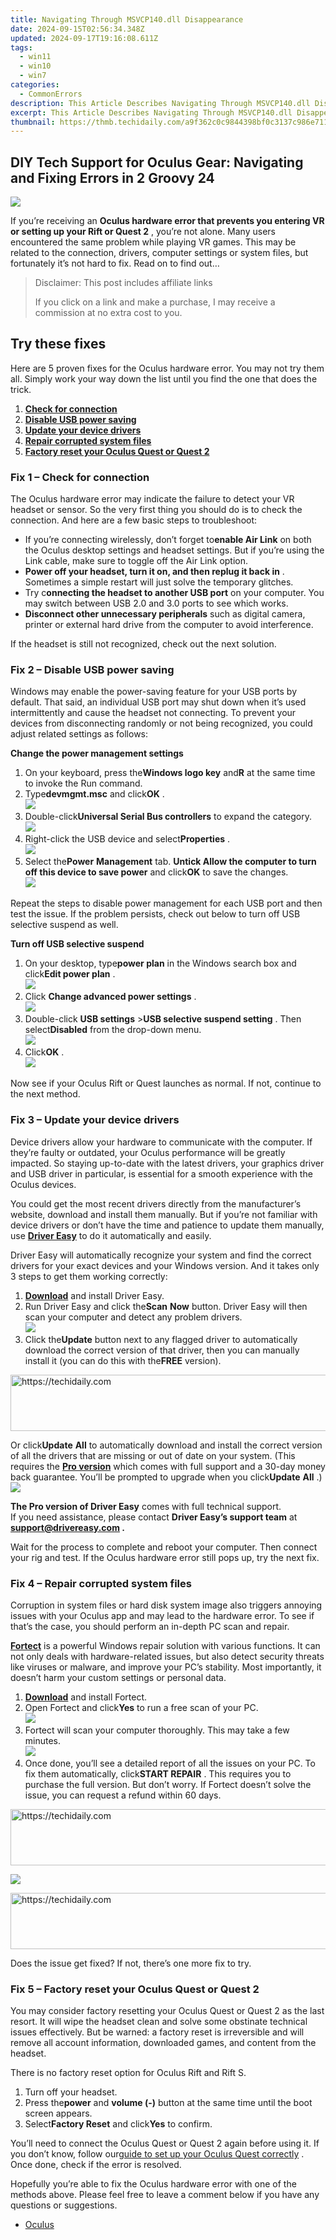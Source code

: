 ```yaml
---
title: Navigating Through MSVCP140.dll Disappearance
date: 2024-09-15T02:56:34.348Z
updated: 2024-09-17T19:16:08.611Z
tags:
  - win11
  - win10
  - win7
categories:
  - CommonErrors
description: This Article Describes Navigating Through MSVCP140.dll Disappearance
excerpt: This Article Describes Navigating Through MSVCP140.dll Disappearance
thumbnail: https://thmb.techidaily.com/a9f362c0c9844398bf0c3137c986e711e55f9d9899cc82e5e90b9af515ed9d20.jpg
---
```


## DIY Tech Support for Oculus Gear: Navigating and Fixing Errors in 2 Groovy 24

![](https://images.drivereasy.com/wp-content/uploads/2022/06/oculus-hardware-error.jpg)

 If you’re receiving an **Oculus hardware error that prevents you entering VR or setting up your Rift or Quest 2** , you’re not alone. Many users encountered the same problem while playing VR games. This may be related to the connection, drivers, computer settings or system files, but fortunately it’s not hard to fix. Read on to find out…

>  Disclaimer: This post includes affiliate links
>
>  If you click on a link and make a purchase, I may receive a commission at no extra cost to you.
>

## Try these fixes

 Here are 5 proven fixes for the Oculus hardware error. You may not try them all. Simply work your way down the list until you find the one that does the trick.

1. [**Check for connection**](#fix1)
2. [**Disable USB power saving**](#fix2)
3. [**Update your device drivers**](#fix3)
4. [**Repair corrupted system files**](#fix4)
5. **[Factory reset your Oculus Quest or Quest 2](#fix5)**

### Fix 1 – Check for connection

 The Oculus hardware error may indicate the failure to detect your VR headset or sensor. So the very first thing you should do is to check the connection. And here are a few basic steps to troubleshoot:

* If you’re connecting wirelessly, don’t forget to**enable Air Link** on both the Oculus desktop settings and headset settings. But if you’re using the Link cable, make sure to toggle off the Air Link option.
* **Power off your headset, turn it on, and then replug it back in** . Sometimes a simple restart will just solve the temporary glitches.
* Try c**onnecting the headset to another USB port** on your computer. You may switch between USB 2.0 and 3.0 ports to see which works.
* **Disconnect other unnecessary peripherals** such as digital camera, printer or external hard drive from the computer to avoid interference.

If the headset is still not recognized, check out the next solution.

### Fix 2 – Disable USB power saving

 Windows may enable the power-saving feature for your USB ports by default. That said, an individual USB port may shut down when it’s used intermittently and cause the headset not connecting. To prevent your devices from disconnecting randomly or not being recognized, you could adjust related settings as follows:

**Change the power management settings**

1. On your keyboard, press the**Windows logo key** and**R** at the same time to invoke the Run command.
2. Type**devmgmt.msc** and click**OK** .  
![](https://images.drivereasy.com/wp-content/uploads/2022/06/power-management-1.jpg)
3. Double-click**Universal Serial Bus controllers** to expand the category.  
![](https://images.drivereasy.com/wp-content/uploads/2022/06/power-management-2.jpg)
4. Right-click the USB device and select**Properties** .  
![](https://images.drivereasy.com/wp-content/uploads/2022/06/power-management-3.jpg)
5. Select the**Power** **Management** tab. **Untick Allow the computer to turn off this device to save power** and click**OK** to save the changes.  
![](https://images.drivereasy.com/wp-content/uploads/2022/06/power-management-4.jpg)

 Repeat the steps to disable power management for each USB port and then test the issue. If the problem persists, check out below to turn off USB selective suspend as well.

**Turn off USB selective suspend**

1. On your desktop, type**power plan** in the Windows search box and click**Edit power plan** .  
![](https://images.drivereasy.com/wp-content/uploads/2022/06/seletive-suspend-1.jpg)
2. Click **Change advanced power settings** .  
![](https://images.drivereasy.com/wp-content/uploads/2022/06/seletive-suspend-2.jpg)
3. Double-click **USB settings** \>**USB selective suspend setting** . Then select**Disabled** from the drop-down menu.  
![](https://images.drivereasy.com/wp-content/uploads/2022/06/seletive-suspend-3.jpg)
4. Click**OK** .  
![](https://images.drivereasy.com/wp-content/uploads/2022/06/seletive-suspend-4.jpg)

 Now see if your Oculus Rift or Quest launches as normal. If not, continue to the next method.

### Fix 3 – Update your device drivers

 Device drivers allow your hardware to communicate with the computer. If they’re faulty or outdated, your Oculus performance will be greatly impacted. So staying up-to-date with the latest drivers, your graphics driver and USB driver in particular, is essential for a smooth experience with the Oculus devices.

 You could get the most recent drivers directly from the manufacturer’s website, download and install them manually. But if you’re not familiar with device drivers or don’t have the time and patience to update them manually, use **[Driver Easy](https://tools.techidaily.com/drivereasy/download/)**  to do it automatically and easily.

 Driver Easy will automatically recognize your system and find the correct drivers for your exact devices and your Windows version. And it takes only 3 steps to get them working correctly:

1. **[Download](https://tools.techidaily.com/drivereasy/download/)**  and install Driver Easy.
2. Run Driver Easy and click the**Scan** **Now** button. Driver Easy will then scan your computer and detect any problem drivers.  
![](https://images.drivereasy.com/wp-content/uploads/2022/06/Driver-Easy-5.7.2.jpg)
3. Click the**Update** button next to any flagged driver to automatically download the correct version of that driver, then you can manually install it (you can do this with the**FREE** version).  

<!-- affiliate ads begin -->
<a href="https://imp.i110150.net/c/5597632/798161/11305" target="_top" id="798161">
  <img src="//a.impactradius-go.com/display-ad/11305-798161" border="0" alt="https://techidaily.com" width="728" height="90"/>
</a>
<img height="0" width="0" src="https://imp.i110150.net/i/5597632/798161/11305" style="position:absolute;visibility:hidden;" border="0" />
<!-- affiliate ads end -->

 Or click**Update** **All** to automatically download and install the correct version of all the drivers that are missing or out of date on your system. (This requires the **[Pro version](https://tools.techidaily.com/drivereasy/download/)**  which comes with full support and a 30-day money back guarantee. You’ll be prompted to upgrade when you click**Update** **All** .)  
![](https://images.drivereasy.com/wp-content/uploads/2022/06/update-rift-sensor-driver.jpg)

**The Pro version of Driver Easy** comes with full technical support.  
 If you need assistance, please contact **Driver Easy’s support team** at **[support@drivereasy.com](https://bellelily.pxf.io/m5azgm) .**

 Wait for the process to complete and reboot your computer. Then connect your rig and test. If the Oculus hardware error still pops up, try the next fix.

### Fix 4 – Repair corrupted system files

 Corruption in system files or hard disk system image also triggers annoying issues with your Oculus app and may lead to the hardware error. To see if that’s the case, you should perform an in-depth PC scan and repair.

**[Fortect](https://tools.techidaily.com/drivereasy/download/)**  is a powerful Windows repair solution with various functions. It can not only deals with hardware-related issues, but also detect security threats like viruses or malware, and improve your PC’s stability. Most importantly, it doesn’t harm your custom settings or personal data.

1. **[Download](https://tools.techidaily.com/drivereasy/download/)**  and install Fortect.
2. Open Fortect and click**Yes** to run a free scan of your PC.  
![](https://images.drivereasy.com/wp-content/uploads/2022/01/fortect-1.jpg)
3. Fortect will scan your computer thoroughly. This may take a few minutes.  
![](https://images.drivereasy.com/wp-content/uploads/2022/01/fortect-2.jpg)
4. Once done, you’ll see a detailed report of all the issues on your PC. To fix them automatically, click**START REPAIR** . This requires you to purchase the full version. But don’t worry. If Fortect doesn’t solve the issue, you can request a refund within 60 days.  

<!-- affiliate ads begin -->
<a href="https://imp.i357552.net/c/5597632/947750/11832" target="_top" id="947750">
  <img src="//a.impactradius-go.com/display-ad/11832-947750" border="0" alt="https://techidaily.com" width="728" height="90"/>
</a>
<img height="0" width="0" src="https://imp.i357552.net/i/5597632/947750/11832" style="position:absolute;visibility:hidden;" border="0" />
<!-- affiliate ads end -->

![](https://images.drivereasy.com/wp-content/uploads/2022/01/fortect-3.jpg)

<!-- affiliate ads begin -->
<a href="https://appsumo.8odi.net/c/5597632/2111994/7443" target="_top" id="2111994">
  <img src="//a.impactradius-go.com/display-ad/7443-2111994" border="0" alt="https://techidaily.com" width="728" height="90"/>
</a>
<img height="0" width="0" src="https://appsumo.8odi.net/i/5597632/2111994/7443" style="position:absolute;visibility:hidden;" border="0" />
<!-- affiliate ads end -->

Does the issue get fixed? If not, there’s one more fix to try.

### Fix 5 – Factory reset your Oculus Quest or Quest 2

 You may consider factory resetting your Oculus Quest or Quest 2 as the last resort. It will wipe the headset clean and solve some obstinate technical issues effectively. But be warned: a factory reset is irreversible and will remove all account information, downloaded games, and content from the headset.

There is no factory reset option for Oculus Rift and Rift S.

1. Turn off your headset.
2. Press the**power** and **volume (-)** button at the same time until the boot screen appears.
3. Select**Factory Reset** and click**Yes** to confirm.

 You’ll need to connect the Oculus Quest or Quest 2 again before using it. If you don’t know, follow our[guide to set up your Oculus Quest correctly](https://tools.techidaily.com/drivereasy/download/) . Once done, check if the error is resolved.

 Hopefully you’re able to fix the Oculus hardware error with one of the methods above. Please feel free to leave a comment below if you have any questions or suggestions.

* [Oculus](/tag-search/?tagId=14126)

<ins class="adsbygoogle"
     style="display:block"
     data-ad-format="autorelaxed"
     data-ad-client="ca-pub-7571918770474297"
     data-ad-slot="1223367746"></ins>

<ins class="adsbygoogle"
     style="display:block"
     data-ad-client="ca-pub-7571918770474297"
     data-ad-slot="8358498916"
     data-ad-format="auto"
     data-full-width-responsive="true"></ins>



